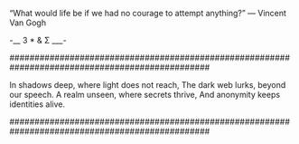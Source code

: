  
“What would life be if we had no courage to attempt anything?”
― Vincent Van Gogh
 
  -__ 3 * & Σ ___-

################################################################################################

In shadows deep, where light does not reach, The dark web lurks, beyond our speech.
A realm unseen, where secrets thrive,
And anonymity keeps identities alive.

################################################################################################
<!---
whynot404/whynot404 is a ✨ special ✨ repository because its `README.md` (this file) appears on your GitHub profile.
You can click the Preview link to take a look at your changes.
--->
